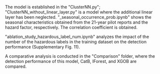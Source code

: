 The model is established in the "ClusterNN.py";
"ClusterNN_without_linear_layer.py" is a model where the additional linear layer has been neglected.
"_seasonal_occurrence_prob.ipynb" shows the seasonal characteristics obtained from the 21-year pilot reports and the hazard factor, respectively. The correlation coefficient is obtained.

"ablation_study_hazardous_label_num.ipynb" analyzes the impact of the number of the hazardous labels in the training dataset on the detection performance (Supplementary Fig. 11).

A comparative analysis is conducted in the "Comparison" folder, where the detection performance of this model, CatB, IForest, and XGOB are compared.
